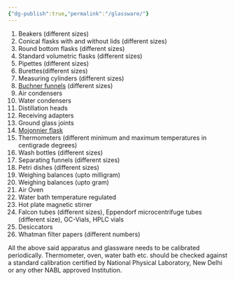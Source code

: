 ```yaml
---
{"dg-publish":true,"permalink":"/glassware/"}
---
```


1. Beakers (different sizes)
2. Conical flasks with and without lids (different sizes)
3. Round bottom flasks (different sizes)
4. Standard volumetric flasks (different sizes)
5. Pipettes (different sizes)
6. Burettes(different sizes)
7. Measuring cylinders (different sizes)
8. [Buchner funnels](https://en.wikipedia.org/wiki/B%C3%BCchner_funnel) (different sizes)
9. Air condensers
10. Water condensers
11. Distillation heads
12. Receiving adapters
13. Ground glass joints
14. [Mojonnier flask](https://www.google.com/url?sa=i&url=https%3A%2F%2Fwww.coleparmer.in%2Fi%2Fdwk-life-sciences-kimble-mojonnier-glass-extraction-flask-25-ml-1-pk%2F3459065&psig=AOvVaw2F6cSJwfSd1_zup3u_BPq2&ust=1715414288091000&source=images&cd=vfe&opi=89978449&ved=0CBIQjRxqFwoTCNDikrLOgoYDFQAAAAAdAAAAABAE)
15. Thermometers (different minimum and maximum temperatures in centigrade degrees)
16. Wash bottles (different sizes)
17. Separating funnels (different sizes)
18. Petri dishes (different sizes)
19. Weighing balances (upto milligram)
20. Weighing balances (upto gram)
21. Air Oven
22. Water bath temperature regulated
23. Hot plate magnetic stirrer
24. Falcon tubes (different sizes), Eppendorf microcentrifuge tubes (different size), GC-Vials, HPLC vials
25. Desiccators
26. Whatman filter papers (different numbers)


All the above said apparatus and glassware needs to be calibrated periodically. Thermometer,
oven, water bath etc. should be checked against a standard calibration certified by National
Physical Laboratory, New Delhi or any other NABL approved Institution.
